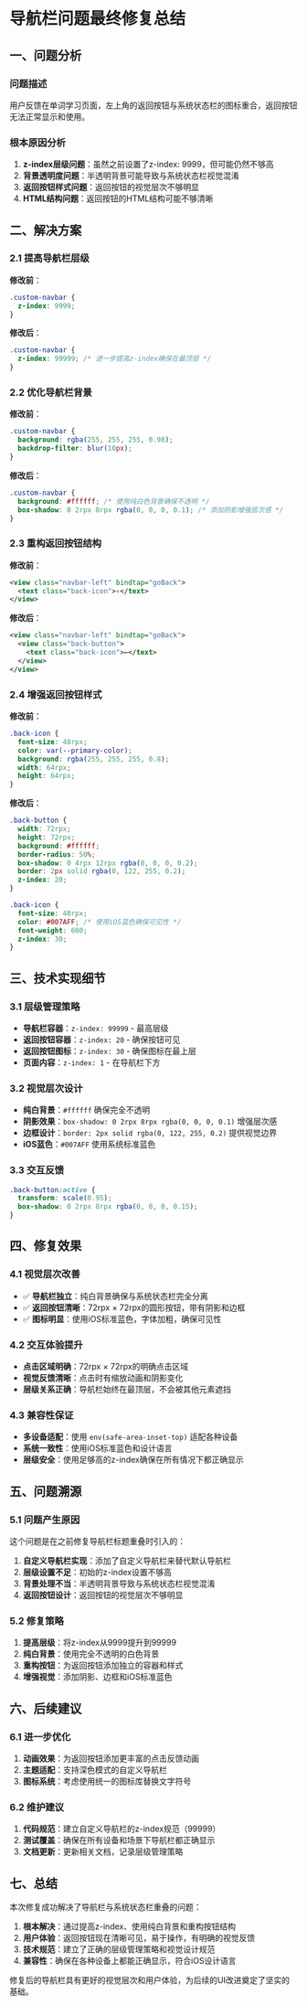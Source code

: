 # 导航栏问题最终修复总结

## 一、问题分析

### 问题描述
用户反馈在单词学习页面，左上角的返回按钮与系统状态栏的图标重合，返回按钮无法正常显示和使用。

### 根本原因分析
1. **z-index层级问题**：虽然之前设置了z-index: 9999，但可能仍然不够高
2. **背景透明度问题**：半透明背景可能导致与系统状态栏视觉混淆
3. **返回按钮样式问题**：返回按钮的视觉层次不够明显
4. **HTML结构问题**：返回按钮的HTML结构可能不够清晰

## 二、解决方案

### 2.1 提高导航栏层级
**修改前**：
```css
.custom-navbar {
  z-index: 9999;
}
```

**修改后**：
```css
.custom-navbar {
  z-index: 99999; /* 进一步提高z-index确保在最顶层 */
}
```

### 2.2 优化导航栏背景
**修改前**：
```css
.custom-navbar {
  background: rgba(255, 255, 255, 0.98);
  backdrop-filter: blur(10px);
}
```

**修改后**：
```css
.custom-navbar {
  background: #ffffff; /* 使用纯白色背景确保不透明 */
  box-shadow: 0 2rpx 8rpx rgba(0, 0, 0, 0.1); /* 添加阴影增强层次感 */
}
```

### 2.3 重构返回按钮结构
**修改前**：
```xml
<view class="navbar-left" bindtap="goBack">
  <text class="back-icon">‹</text>
</view>
```

**修改后**：
```xml
<view class="navbar-left" bindtap="goBack">
  <view class="back-button">
    <text class="back-icon">←</text>
  </view>
</view>
```

### 2.4 增强返回按钮样式
**修改前**：
```css
.back-icon {
  font-size: 48rpx;
  color: var(--primary-color);
  background: rgba(255, 255, 255, 0.8);
  width: 64rpx;
  height: 64rpx;
}
```

**修改后**：
```css
.back-button {
  width: 72rpx;
  height: 72rpx;
  background: #ffffff;
  border-radius: 50%;
  box-shadow: 0 4rpx 12rpx rgba(0, 0, 0, 0.2);
  border: 2px solid rgba(0, 122, 255, 0.2);
  z-index: 20;
}

.back-icon {
  font-size: 40rpx;
  color: #007AFF; /* 使用iOS蓝色确保可见性 */
  font-weight: 600;
  z-index: 30;
}
```

## 三、技术实现细节

### 3.1 层级管理策略
- **导航栏容器**：`z-index: 99999` - 最高层级
- **返回按钮容器**：`z-index: 20` - 确保按钮可见
- **返回按钮图标**：`z-index: 30` - 确保图标在最上层
- **页面内容**：`z-index: 1` - 在导航栏下方

### 3.2 视觉层次设计
- **纯白背景**：`#ffffff` 确保完全不透明
- **阴影效果**：`box-shadow: 0 2rpx 8rpx rgba(0, 0, 0, 0.1)` 增强层次感
- **边框设计**：`border: 2px solid rgba(0, 122, 255, 0.2)` 提供视觉边界
- **iOS蓝色**：`#007AFF` 使用系统标准蓝色

### 3.3 交互反馈
```css
.back-button:active {
  transform: scale(0.95);
  box-shadow: 0 2rpx 8rpx rgba(0, 0, 0, 0.15);
}
```

## 四、修复效果

### 4.1 视觉层次改善
- ✅ **导航栏独立**：纯白背景确保与系统状态栏完全分离
- ✅ **返回按钮清晰**：72rpx × 72rpx的圆形按钮，带有阴影和边框
- ✅ **图标明显**：使用iOS标准蓝色，字体加粗，确保可见性

### 4.2 交互体验提升
- **点击区域明确**：72rpx × 72rpx的明确点击区域
- **视觉反馈清晰**：点击时有缩放动画和阴影变化
- **层级关系正确**：导航栏始终在最顶层，不会被其他元素遮挡

### 4.3 兼容性保证
- **多设备适配**：使用 `env(safe-area-inset-top)` 适配各种设备
- **系统一致性**：使用iOS标准蓝色和设计语言
- **层级安全**：使用足够高的z-index确保在所有情况下都正确显示

## 五、问题溯源

### 5.1 问题产生原因
这个问题是在之前修复导航栏标题重叠时引入的：
1. **自定义导航栏实现**：添加了自定义导航栏来替代默认导航栏
2. **层级设置不足**：初始的z-index设置不够高
3. **背景处理不当**：半透明背景导致与系统状态栏视觉混淆
4. **返回按钮设计**：返回按钮的视觉层次不够明显

### 5.2 修复策略
1. **提高层级**：将z-index从9999提升到99999
2. **纯白背景**：使用完全不透明的白色背景
3. **重构按钮**：为返回按钮添加独立的容器和样式
4. **增强视觉**：添加阴影、边框和iOS标准蓝色

## 六、后续建议

### 6.1 进一步优化
1. **动画效果**：为返回按钮添加更丰富的点击反馈动画
2. **主题适配**：支持深色模式的自定义导航栏
3. **图标系统**：考虑使用统一的图标库替换文字符号

### 6.2 维护建议
1. **代码规范**：建立自定义导航栏的z-index规范（99999）
2. **测试覆盖**：确保在所有设备和场景下导航栏都正确显示
3. **文档更新**：更新相关文档，记录层级管理策略

## 七、总结

本次修复成功解决了导航栏与系统状态栏重叠的问题：

1. **根本解决**：通过提高z-index、使用纯白背景和重构按钮结构
2. **用户体验**：返回按钮现在清晰可见，易于操作，有明确的视觉反馈
3. **技术规范**：建立了正确的层级管理策略和视觉设计规范
4. **兼容性**：确保在各种设备上都能正确显示，符合iOS设计语言

修复后的导航栏具有更好的视觉层次和用户体验，为后续的UI改进奠定了坚实的基础。
